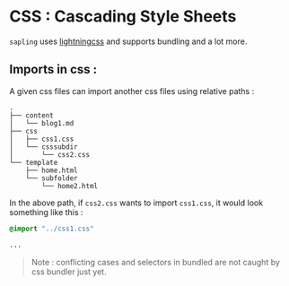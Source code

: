 # CSS : Cascading Style Sheets 

`sapling` uses [lightningcss](https://lightningcss.dev/) and supports bundling and a lot more. 

## Imports in css : 

A given css files can import another css files using relative paths : 
```
.
├── content
│   └── blog1.md
├── css
│   ├── css1.css
│   └── csssubdir
│       └── css2.css
└── template
    ├── home.html
    └── subfolder
        └── home2.html
```
In the above path, if `css2.css` wants to import `css1.css`, it would look something like this : 
```css
@import "../css1.css"

...
```
> Note : conflicting cases and selectors in bundled are not caught by css bundler just yet.
